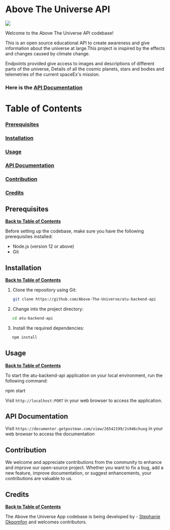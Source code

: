 # Above The Universe API

![](https://github.com/Above-The-Universe/atu-backend-api/blob/main/images/readme/ezgif.com-optimize.gif)

Welcome to the Above The Universe API codebase!

This is an open source educational API to create awareness and give information about the universe at large.This project is inspired by the effects and changes caused by climate change.

Endpoints provided give access to images and descriptions of different parts of the universe, Details of all the cosmic planets, stars and bodies and telemetries of the current spaceEx's mission.

### Here is the [API Documentation](https://github.com/Above-The-Universe/atu-backend-api/tree/main#api-documentation-1)

# Table of Contents

### [Prerequisites](https://github.com/Above-The-Universe/atu-backend-api/tree/main#prerequisites-1)

### [Installation](https://github.com/Above-The-Universe/atu-backend-api/tree/main#installation-1)

### [Usage](https://github.com/Above-The-Universe/atu-backend-api/tree/main#usage-1)

### [API Documentation](https://github.com/Above-The-Universe/atu-backend-api/tree/main#api-documentation-1)

### [Contribution](https://github.com/Above-The-Universe/atu-backend-api/tree/main#contribution-1)

### [Credits](https://github.com/Above-The-Universe/atu-backend-api/tree/main#credits-1)

## Prerequisites

**[Back to Table of Contents](https://github.com/Above-The-Universe/atu-backend-api/tree/main#table-of-contents)**

Before setting up the codebase, make sure you have the following prerequisites installed:

- Node.js (version 12 or above)
- Git

## Installation

**[Back to Table of Contents](https://github.com/Above-The-Universe/atu-backend-api/tree/main#table-of-contents)**

1. Clone the repository using Git:
   ```bash
   git clone https://github.com/Above-The-Universe/atu-backend-api
   ```
2. Change into the project directory:

```bash
   cd atu-backend-api
```

3. Install the required dependencies:

```bash
   npm install
```

## Usage

**[Back to Table of Contents](https://github.com/Above-The-Universe/atu-backend-api/tree/main#table-of-contents)**

To start the atu-backend-api application on your local environment, run the following command:

npm start

Visit `http://localhost:PORT` in your web browser to access the application.

## API Documentation

Visit `https://documenter.getpostman.com/view/26542199/2s946chuog` in your web browser to access the documentation

## Contribution

We welcome and appreciate contributions from the community to enhance and improve our open-source project. Whether you want to fix a bug, add a new feature, improve documentation, or suggest enhancements, your contributions are valuable to us.

## Credits

**[Back to Table of Contents](https://github.com/Above-The-Universe/atu-backend-api/tree/main#table-of-contents)**

The Above the Universe App codebase is being developed by - [Stephanie Okpomfon](https://github.com/StephanieMfon) and welcomes contributors.
